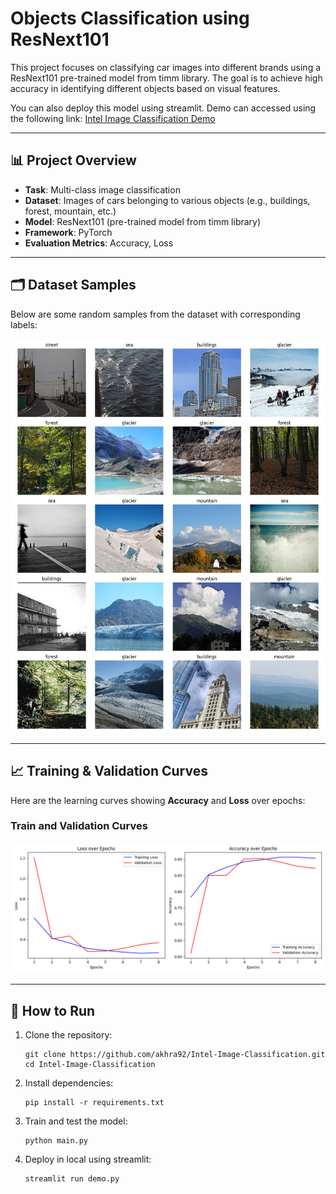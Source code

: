 # Objects Classification using ResNext101

This project focuses on classifying car images into different brands using a ResNext101 pre-trained model from timm library. The goal is to achieve high accuracy in identifying different objects based on visual features.

You can also deploy this model using streamlit. Demo can accessed using the following link: [Intel Image Classification Demo](https://intel-image-classification-demo.streamlit.app/)

---

## 📊 Project Overview

- **Task**: Multi-class image classification
- **Dataset**: Images of cars belonging to various objects (e.g., buildings, forest, mountain, etc.)
- **Model**: ResNext101 (pre-trained model from timm library)
- **Framework**: PyTorch
- **Evaluation Metrics**: Accuracy, Loss

---

## 🗂️ Dataset Samples

Below are some random samples from the dataset with corresponding labels:

![Dataset Samples](assets/samples.png)

---

## 📈 Training & Validation Curves

Here are the learning curves showing **Accuracy** and **Loss** over epochs:

### Train and Validation Curves
![Curves](assets/learning_curve.png)

---

## 🚀 How to Run

1. Clone the repository:
   
   ```
   git clone https://github.com/akhra92/Intel-Image-Classification.git
   cd Intel-Image-Classification
   ```

3. Install dependencies:

   ```
   pip install -r requirements.txt
   ```
   
4. Train and test the model:

   ```
   python main.py
   ```

5. Deploy in local using streamlit:
   
   ```
   streamlit run demo.py
   ```